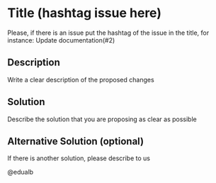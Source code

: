 # Title (hashtag issue here)
Please, if there is an issue put the hashtag of the issue in the title, for instance: Update documentation(#2)

## Description
Write a clear description of the proposed changes

## Solution
Describe the solution that you are proposing as clear as possible

## Alternative Solution (optional)
If there is another solution, please describe to us

@edualb
